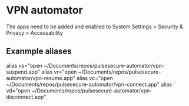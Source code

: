 # VPN automator

The apps need to be added and enabled to System Settings > Security & Privacy > Accessability

## Exanmple aliases

alias vs="open ~/Documents/repos/pulsesecure-automator/vpn-suspend.app"
alias vr="open ~/Documents/repos/pulsesecure-automator/vpn-resume.app"
alias vc="open ~/Documents/repos/pulsesecure-automator/vpn-connect.app"
alias vd="open ~/Documents/repos/pulsesecure-automator/vpn-disconnect.app"
